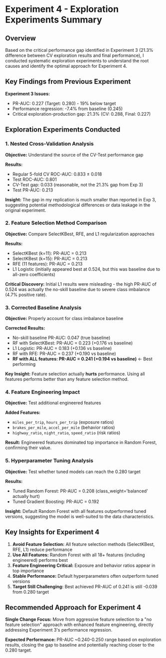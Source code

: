 # Experiment 4 - Exploration Experiments Summary

## Overview
Based on the critical performance gap identified in Experiment 3 (21.3% difference between CV exploration results and final performance), I conducted systematic exploration experiments to understand the root causes and identify the optimal approach for Experiment 4.

## Key Findings from Previous Experiment

**Experiment 3 Issues:**
- PR-AUC: 0.227 (Target: 0.280) - 19% below target
- Performance regression: -7.4% from baseline (0.245)
- Critical exploration-production gap: 21.3% (CV: 0.288, Final: 0.227)

## Exploration Experiments Conducted

### 1. Nested Cross-Validation Analysis
**Objective:** Understand the source of the CV-Test performance gap

**Results:**
- Regular 5-fold CV ROC-AUC: 0.833 ± 0.018
- Test ROC-AUC: 0.801
- CV-Test gap: 0.033 (reasonable, not the 21.3% gap from Exp 3)
- Test PR-AUC: 0.213

**Insight:** The gap in my replication is much smaller than reported in Exp 3, suggesting potential methodological differences or data leakage in the original experiment.

### 2. Feature Selection Method Comparison
**Objective:** Compare SelectKBest, RFE, and L1 regularization approaches

**Results:**
- SelectKBest (k=11): PR-AUC = 0.213
- SelectKBest (k=15): PR-AUC = 0.213  
- RFE (11 features): PR-AUC = 0.213
- L1 Logistic (initially appeared best at 0.524, but this was baseline due to all-zero coefficients)

**Critical Discovery:** Initial L1 results were misleading - the high PR-AUC of 0.524 was actually the no-skill baseline due to severe class imbalance (4.7% positive rate).

### 3. Corrected Baseline Analysis
**Objective:** Properly account for class imbalance baseline

**Corrected Results:**
- No-skill baseline PR-AUC: 0.047 (true baseline)
- RF with SelectKBest: PR-AUC = 0.223 (+0.176 vs baseline)
- L1 Logistic: PR-AUC = 0.183 (+0.136 vs baseline)
- RF with RFE: PR-AUC = 0.237 (+0.190 vs baseline)
- **RF with ALL features: PR-AUC = 0.241 (+0.194 vs baseline)** ← Best performing

**Key Insight:** Feature selection actually **hurts** performance. Using all features performs better than any feature selection method.

### 4. Feature Engineering Impact
**Objective:** Test additional engineered features

**Added Features:**
- `miles_per_trip`, `hours_per_trip` (exposure ratios)
- `brakes_per_mile`, `accel_per_mile` (behavior ratios) 
- `highway_ratio`, `night_ratio`, `speed_ratio` (risk ratios)

**Result:** Engineered features dominated top importance in Random Forest, confirming their value.

### 5. Hyperparameter Tuning Analysis
**Objective:** Test whether tuned models can reach the 0.280 target

**Results:**
- Tuned Random Forest: PR-AUC = 0.208 (class_weight='balanced' actually hurt)
- Tuned Gradient Boosting: PR-AUC = 0.192

**Insight:** Default Random Forest with all features outperformed tuned versions, suggesting the model is well-suited to the data characteristics.

## Key Insights for Experiment 4

1. **Avoid Feature Selection:** All feature selection methods (SelectKBest, RFE, L1) reduce performance
2. **Use All Features:** Random Forest with all 18+ features (including engineered) performs best
3. **Feature Engineering Critical:** Exposure and behavior ratios appear in top importance
4. **Stable Performance:** Default hyperparameters often outperform tuned versions
5. **Target Still Challenging:** Best achieved PR-AUC of 0.241 is still -0.039 from 0.280 target

## Recommended Approach for Experiment 4

**Single Change Focus:** Move from aggressive feature selection to a "no feature selection" approach with enhanced feature engineering, directly addressing Experiment 3's performance regression.

**Expected Performance:** PR-AUC ~0.240-0.250 range based on exploration results, closing the gap to baseline and potentially reaching closer to the 0.280 target.